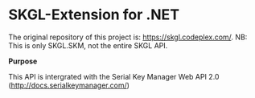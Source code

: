 # SKGL-Extension for .NET

The original repository of this project is: https://skgl.codeplex.com/.
NB: This is only SKGL.SKM, not the entire SKGL API.

**Purpose**

This API is intergrated with the Serial Key Manager Web API 2.0 (http://docs.serialkeymanager.com/)
